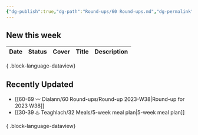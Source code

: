```yaml
---
{"dg-publish":true,"dg-path":"Round-ups/60 Round-ups.md","dg-permalink":"roundup","permalink":"/roundup/","title":"What's new this week","pinned":true,"contentClasses":"cards cards-1-1","noteIcon":""}
---
```



## New this week

| Date | Status | Cover | Title | Description |
| ---- | ------ | ----- | ----- | ----------- |

{ .block-language-dataview}

## Recently Updated
- [[60-69 〰️ Dialann/60 Round-ups/Round-up 2023-W38\|Round-up for 2023 W38]]
- [[30-39 ♨️ Teaghlach/32 Meals/5-week meal plan\|5-week meal plan]]

{ .block-language-dataview}

